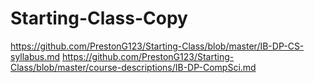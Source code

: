 # Starting-Class-Copy

https://github.com/PrestonG123/Starting-Class/blob/master/IB-DP-CS-syllabus.md
https://github.com/PrestonG123/Starting-Class/blob/master/course-descriptions/IB-DP-CompSci.md
